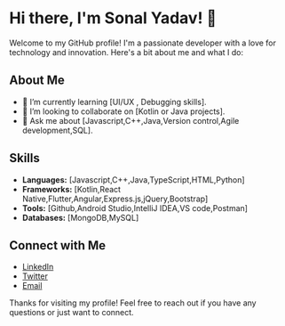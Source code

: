 # Hi there, I'm Sonal Yadav! 👋


Welcome to my GitHub profile! I'm a passionate developer with a love for technology and innovation. Here's a bit about me and what I do:


## About Me

- 🌱 I’m currently learning [UI/UX , Debugging skills].
- 👯 I’m looking to collaborate on [Kotlin or Java projects].
- 💬 Ask me about [Javascript,C++,Java,Version control,Agile development,SQL].

## Skills

- **Languages:** [Javascript,C++,Java,TypeScript,HTML,Python]
- **Frameworks:** [Kotlin,React Native,Flutter,Angular,Express.js,jQuery,Bootstrap]
- **Tools:** [Github,Android Studio,IntelliJ IDEA,VS code,Postman]
- **Databases:** [MongoDB,MySQL]


## Connect with Me

- [LinkedIn](www.linkedin.com/in/sonal-yadav-193471238)
- [Twitter](https://x.com/SonalYa944317)
- [Email](sonal.y6390@gmail.com)


Thanks for visiting my profile! Feel free to reach out if you have any questions or just want to connect.
 
